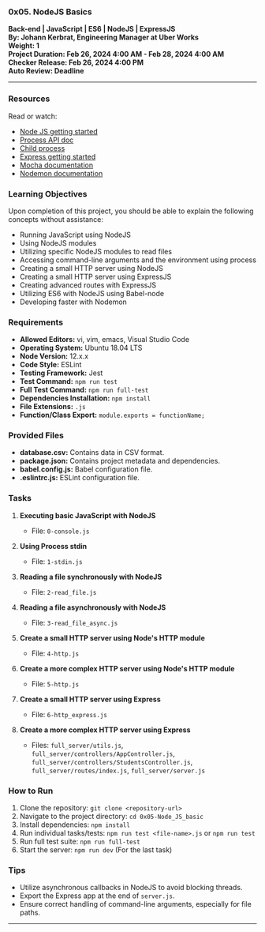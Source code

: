 ### 0x05. NodeJS Basics

**Back-end | JavaScript | ES6 | NodeJS | ExpressJS**  
**By: Johann Kerbrat, Engineering Manager at Uber Works**  
**Weight: 1**  
**Project Duration: Feb 26, 2024 4:00 AM - Feb 28, 2024 4:00 AM**  
**Checker Release: Feb 26, 2024 4:00 PM**  
**Auto Review: Deadline**

---

### Resources
Read or watch:

- [Node JS getting started](https://nodejs.org/en/docs/guides/getting-started-guide/)
- [Process API doc](https://nodejs.org/dist/latest-v14.x/docs/api/process.html)
- [Child process](https://nodejs.org/dist/latest-v14.x/docs/api/child_process.html)
- [Express getting started](https://expressjs.com/en/starter/installing.html)
- [Mocha documentation](https://mochajs.org/)
- [Nodemon documentation](https://nodemon.io/)

### Learning Objectives
Upon completion of this project, you should be able to explain the following concepts without assistance:

- Running JavaScript using NodeJS
- Using NodeJS modules
- Utilizing specific NodeJS modules to read files
- Accessing command-line arguments and the environment using process
- Creating a small HTTP server using NodeJS
- Creating a small HTTP server using ExpressJS
- Creating advanced routes with ExpressJS
- Utilizing ES6 with NodeJS using Babel-node
- Developing faster with Nodemon

### Requirements
- **Allowed Editors:** vi, vim, emacs, Visual Studio Code
- **Operating System:** Ubuntu 18.04 LTS
- **Node Version:** 12.x.x
- **Code Style:** ESLint
- **Testing Framework:** Jest
- **Test Command:** `npm run test`
- **Full Test Command:** `npm run full-test`
- **Dependencies Installation:** `npm install`
- **File Extensions:** `.js`
- **Function/Class Export:** `module.exports = functionName;`

### Provided Files
- **database.csv:** Contains data in CSV format.
- **package.json:** Contains project metadata and dependencies.
- **babel.config.js:** Babel configuration file.
- **.eslintrc.js:** ESLint configuration file.

### Tasks
1. **Executing basic JavaScript with NodeJS**
   - File: `0-console.js`

2. **Using Process stdin**
   - File: `1-stdin.js`

3. **Reading a file synchronously with NodeJS**
   - File: `2-read_file.js`

4. **Reading a file asynchronously with NodeJS**
   - File: `3-read_file_async.js`

5. **Create a small HTTP server using Node's HTTP module**
   - File: `4-http.js`

6. **Create a more complex HTTP server using Node's HTTP module**
   - File: `5-http.js`

7. **Create a small HTTP server using Express**
   - File: `6-http_express.js`

8. **Create a more complex HTTP server using Express**
   - Files: `full_server/utils.js`, `full_server/controllers/AppController.js`, `full_server/controllers/StudentsController.js`, `full_server/routes/index.js`, `full_server/server.js`

### How to Run
1. Clone the repository: `git clone <repository-url>`
2. Navigate to the project directory: `cd 0x05-Node_JS_basic`
3. Install dependencies: `npm install`
4. Run individual tasks/tests: `npm run test <file-name>.js` or `npm run test`
5. Run full test suite: `npm run full-test`
6. Start the server: `npm run dev` (For the last task)

### Tips
- Utilize asynchronous callbacks in NodeJS to avoid blocking threads.
- Export the Express app at the end of `server.js`.
- Ensure correct handling of command-line arguments, especially for file paths.

---
